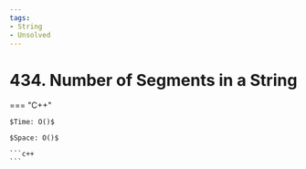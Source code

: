 ```yaml
---
tags:
- String
- Unsolved
---
```



# 434. Number of Segments in a String

=== "C++"

    $Time: O()$

    $Space: O()$

    ```c++
    ```